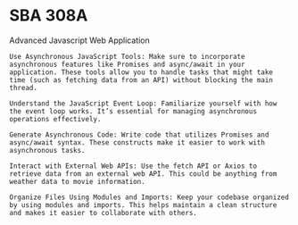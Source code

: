 # SBA 308A
 Advanced Javascript Web Application


    Use Asynchronous JavaScript Tools: Make sure to incorporate asynchronous features like Promises and async/await in your application. These tools allow you to handle tasks that might take time (such as fetching data from an API) without blocking the main thread.

    Understand the JavaScript Event Loop: Familiarize yourself with how the event loop works. It’s essential for managing asynchronous operations effectively.

    Generate Asynchronous Code: Write code that utilizes Promises and async/await syntax. These constructs make it easier to work with asynchronous tasks.

    Interact with External Web APIs: Use the fetch API or Axios to retrieve data from an external web API. This could be anything from weather data to movie information.

    Organize Files Using Modules and Imports: Keep your codebase organized by using modules and imports. This helps maintain a clean structure and makes it easier to collaborate with others.
